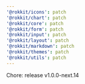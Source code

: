 ```yaml
---
'@rokkit/icons': patch
'@rokkit/chart': patch
'@rokkit/core': patch
'@rokkit/form': patch
'@rokkit/input': patch
'@rokkit/layout': patch
'@rokkit/markdown': patch
'@rokkit/themes': patch
'@rokkit/utils': patch
---
```


Chore: release v1.0.0-next.14
